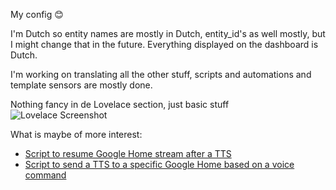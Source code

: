 My config 😊

I'm Dutch so entity names are mostly in Dutch, entity_id's as well mostly, but I might change that in the future.
Everything displayed on the dashboard is Dutch.

I'm working on translating all the other stuff, scripts and automations and template sensors are mostly done.

Nothing fancy in de Lovelace section, just basic stuff
![Lovelace Screenshot](https://user-images.githubusercontent.com/28803438/144881785-3ae5bc0d-1fc3-4c97-830f-6e095cbcac6b.png)

What is maybe of more interest:
* [Script to resume Google Home stream after a TTS](https://github.com/TheFes/HA-configuration/blob/main/include/script/00_general/google_cast/google_home_say.yaml)
* [Script to send a TTS to a specific Google Home based on a voice command](https://github.com/TheFes/HA-configuration/blob/main/include/script/00_general/google_cast/google_home_say_voice.yaml)